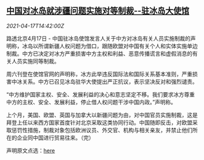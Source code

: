 <!--1618671663000-->
[中国对冰岛就涉疆问题实施对等制裁--驻冰岛大使馆](https://cn.reuters.com/article/china-iceland-xinjiang-dip-0417-idCNKBS2C40D7)
------

<div><i>2021-04-17T14:42:00Z</i></div><p>路透北京4月17日 - 中国驻冰岛使馆发言人关于中方对冰岛有关人员实施制裁的声明称，冰岛以所谓新疆人权问题为借口，跟随欧盟对中国有关个人和实体实施单边制裁。中方已决定对冰方严重损害中方主权和利益、恶意传播谎言和虚假消息的有关人员实施同等制裁。</p><p>周六刊登在使馆官网的声明称，冰方此举违反国际法和国际关系基本准则，严重损害中冰关系。中方已召见冰岛驻华大使提出严正抗议，表示坚决反对和强烈谴责。</p><p>“中方维护国家主权、安全、发展利益的决心和意志坚定不移。我们要求冰方尊重中方的主权、安全、发展利益，停止借人权问题干涉中国内政。”声明称。</p><p>上个月，美国、欧盟、英国与加拿大以新疆问题为由，对中国官员实施制裁，这是拜登上任以来西方国家首度针对北京采取这类协同行动。中国随即反击，对欧盟采取惩罚性措施，制裁对象包括欧洲议员、外交官、机构与相关亲友，并禁止他们所在的企业同中国进行贸易往来。（完）</p><p>声明原文点选：<a href="http://is.china-embassy.org/chn/zbgx/t1869511.htm">here</a></p>
